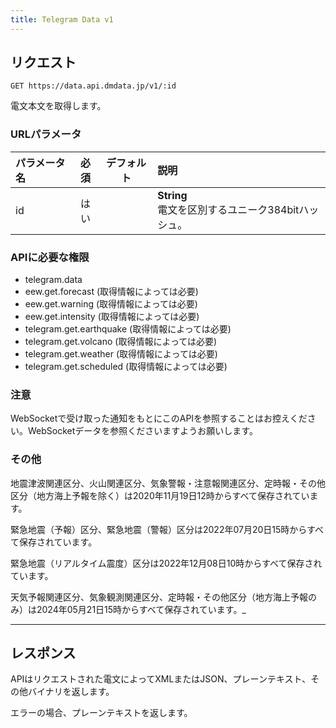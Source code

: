 ```yaml
---
title: Telegram Data v1
---
```


## リクエスト

`GET https://data.api.dmdata.jp/v1/:id`

電文本文を取得します。

### URLパラメータ
| パラメータ名 | 必須 | デフォルト | 説明                                      |
|:-------|:--:|:-----:|:----------------------------------------|
| id     | はい |       | **String** <br/> 電文を区別するユニーク384bitハッシュ。 |

### APIに必要な権限
* telegram.data
* eew.get.forecast (取得情報によっては必要)
* eew.get.warning (取得情報によっては必要)
* eew.get.intensity (取得情報によっては必要)
* telegram.get.earthquake (取得情報によっては必要)
* telegram.get.volcano (取得情報によっては必要)
* telegram.get.weather (取得情報によっては必要)
* telegram.get.scheduled (取得情報によっては必要)

### 注意
WebSocketで受け取った通知をもとにこのAPIを参照することはお控えください。WebSocketデータを参照くださいますようお願いします。

### その他
地震津波関連区分、火山関連区分、気象警報・注意報関連区分、定時報・その他区分（地方海上予報を除く）は2020年11月19日12時からすべて保存されています。

緊急地震（予報）区分、緊急地震（警報）区分は2022年07月20日15時からすべて保存されています。

緊急地震（リアルタイム震度）区分は2022年12月08日10時からすべて保存されています。

天気予報関連区分、気象観測関連区分、定時報・その他区分（地方海上予報のみ）は2024年05月21日15時からすべて保存されています。_

---

## レスポンス
APIはリクエストされた電文によってXMLまたはJSON、プレーンテキスト、その他バイナリを返します。

エラーの場合、プレーンテキストを返します。
